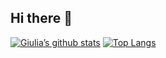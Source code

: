 ## Hi there 👋
[![Giulia’s github stats](https://github-readme-stats.vercel.app/api?username=deepajarout)](https://github.com/giuliaguglielmi)
[![Top Langs](https://github-readme-stats.vercel.app/api/top-langs/?username=deepajarout&layout=compact)](https://github.com/giuliaguglielmi)

<!--
**giuliaguglielmi/giuliaguglielmi** is a ✨ _special_ ✨ repository because its `README.md` (this file) appears on your GitHub profile.

Here are some ideas to get you started:

- 🔭 I’m currently working on ...
- 🌱 I’m currently learning ...
- 👯 I’m looking to collaborate on ...
- 🤔 I’m looking for help with ...
- 💬 Ask me about ...
- 📫 How to reach me: ...
- 😄 Pronouns: ...
- ⚡ Fun fact: ...
-->
